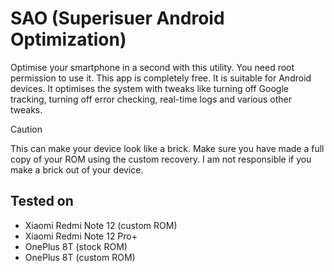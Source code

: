 # SAO (Superisuer Android Optimization)

Optimise your smartphone in a second with this utility. You need root permission to use it. This app is completely free. It is suitable for Android devices. It optimises the system with tweaks like turning off Google tracking, turning off error checking, real-time logs and various other tweaks.
> [!CAUTION]
> This can make your device look like a brick. Make sure you have made a full copy of your ROM using the custom recovery. I am not responsible if you make a brick out of your device.
## Tested on
- Xiaomi Redmi Note 12 (custom ROM)
- Xiaomi Redmi Note 12 Pro+
- OnePlus 8T (stock ROM)
- OnePlus 8T (custom ROM)
